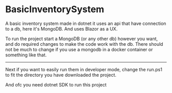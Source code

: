 # BasicInventorySystem
 A basic inventory system made in dotnet
 it uses an api that have connection to a db, here it's MongoDB.
 And uses Blazor as a UX.

 To run the project start a MongoDB (or any other db) however you want, and do required changes to make the code work with the db. There should not be much to change if you use a mongodb in a docker container or something like that.

 ---

Next if you want to easily run them in developer mode, change the run.ps1 to fit the directory you have downloaded the project.

And ofc you need dotnet SDK to run this project
